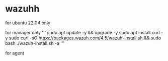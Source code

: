 # wazuhh

for ubuntu 22.04 only

for manager only
'''
sudo apt update -y && upgrade -y
sudo apt install curl -y
sudo curl -sO https://packages.wazuh.com/4.5/wazuh-install.sh && sudo bash ./wazuh-install.sh -a
'''


for agent 
